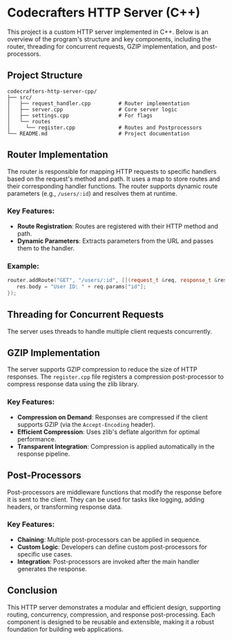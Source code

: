 # Codecrafters HTTP Server (C++)

This project is a custom HTTP server implemented in C++. Below is an overview of the program's structure and key components, including the router, threading for concurrent requests, GZIP implementation, and post-processors.

## Project Structure

```
codecrafters-http-server-cpp/
├── src/
│   ├── request_handler.cpp         # Router implementation
│   ├── server.cpp                  # Core server logic
│   ├── settings.cpp                # For flags
│   └── routes
│     └── register.cpp              # Routes and Postprocessors
└── README.md                       # Project documentation
```

## Router Implementation

The router is responsible for mapping HTTP requests to specific handlers based on the request's method and path. It uses a map to store routes and their corresponding handler functions. The router supports dynamic route parameters (e.g., `/users/:id`) and resolves them at runtime.

### Key Features:
- **Route Registration**: Routes are registered with their HTTP method and path.
- **Dynamic Parameters**: Extracts parameters from the URL and passes them to the handler.

### Example:
```cpp
router.addRoute("GET", "/users/:id", [](request_t &req, response_t &res) {
   res.body = "User ID: " + req.params["id"];
});
```

## Threading for Concurrent Requests

The server uses threads to handle multiple client requests concurrently.

## GZIP Implementation

The server supports GZIP compression to reduce the size of HTTP responses. The `register.cpp` file registers a compression post-processor to compress response data using the zlib library.

### Key Features:
- **Compression on Demand**: Responses are compressed if the client supports GZIP (via the `Accept-Encoding` header).
- **Efficient Compression**: Uses zlib's deflate algorithm for optimal performance.
- **Transparent Integration**: Compression is applied automatically in the response pipeline.

## Post-Processors

Post-processors are middleware functions that modify the response before it is sent to the client. They can be used for tasks like logging, adding headers, or transforming response data.

### Key Features:
- **Chaining**: Multiple post-processors can be applied in sequence.
- **Custom Logic**: Developers can define custom post-processors for specific use cases.
- **Integration**: Post-processors are invoked after the main handler generates the response.

## Conclusion

This HTTP server demonstrates a modular and efficient design, supporting routing, concurrency, compression, and response post-processing. Each component is designed to be reusable and extensible, making it a robust foundation for building web applications.
